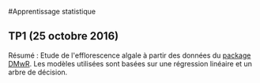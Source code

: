 #Apprentissage statistique

## TP1 (25 octobre 2016)

Résumé : Etude de l'efflorescence algale à partir des données du [package DMwR](https://cran.r-project.org/web/packages/DMwR/index.html). Les modèles utilisées sont basées sur une régression linéaire et un arbre de décision.
